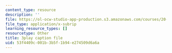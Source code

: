 ```yaml
---
content_type: resource
description: ''
file: https://ol-ocw-studio-app-production.s3.amazonaws.com/courses/20-219-becoming-the-next-bill-nye-writing-and-hosting-the-educational-show-january-iap-2015/53f4409c001b3b5f1b94e274509d6a6a_DpqY4j3nK3A.srt
file_type: application/x-subrip
learning_resource_types: []
resourcetype: Other
title: 3play caption file
uid: 53f4409c-001b-3b5f-1b94-e274509d6a6a
---
```

